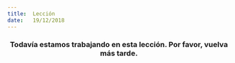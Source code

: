 ```yaml
---
title:  Lección
date:   19/12/2018
---
```


### <center>Todavía estamos trabajando en esta lección. Por favor, vuelva más tarde.</center>